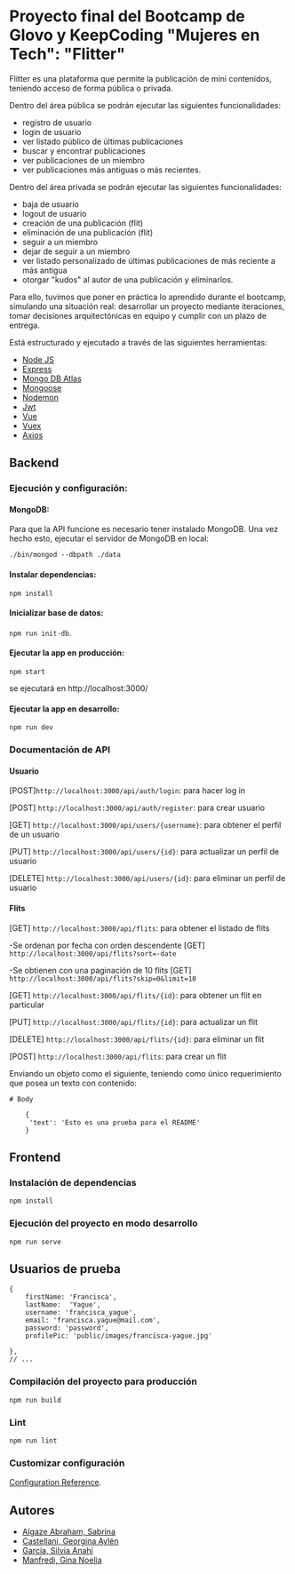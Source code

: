 # Proyecto final del Bootcamp de Glovo y KeepCoding "Mujeres en Tech": "Flitter"

Flitter es una plataforma que permite la publicación de mini contenidos, teniendo acceso de forma pública o privada.

Dentro del área pública se podrán ejecutar las siguientes funcionalidades:

- registro de usuario
- login de usuario
- ver listado público de últimas publicaciones
- buscar y encontrar publicaciones
- ver publicaciones de un miembro
- ver publicaciones más antiguas o más recientes.

Dentro del área privada se podrán ejecutar las siguientes funcionalidades:

- baja de usuario
- logout de usuario
- creación de una publicación (flit)
- eliminación de una publicación (flit)
- seguir a un miembro
- dejar de seguir a un miembro
- ver listado personalizado de últimas publicaciones de más reciente a más antigua
- otorgar "kudos" al autor de una publicación y eliminarlos.

Para ello, tuvimos que poner en práctica lo aprendido durante el bootcamp, simulando una situación real: desarrollar un proyecto mediante iteraciones, tomar decisiones arquitectónicas en equipo y cumplir con un plazo de entrega.

Está estructurado y ejecutado a través de las siguientes herramientas:

- [Node JS](https://nodejs.org)
- [Express](https://expressjs.com)
- [Mongo DB Atlas](https://www.mongodb.com/es/atlas/database)
- [Mongoose](https://mongoosejs.com/)
- [Nodemon](https://www.npmjs.com/package/nodemon)
- [Jwt](https://jwt.io)
- [Vue](https://vuejs.org/)
- [Vuex](https://vuex.vuejs.org/)
- [Axios](https://www.npmjs.com/package/axios)


## Backend
### Ejecución y configuración:

#### MongoDB:
Para que la API funcione es necesario tener instalado MongoDB. Una vez hecho esto, ejecutar el servidor de MongoDB en local:

`./bin/mongod --dbpath ./data`

#### Instalar dependencias:

 `npm install`

#### Inicializar base de datos:

`npm run init-db`.

#### Ejecutar la app en producción:

`npm start`

se ejecutará en http://localhost:3000/

#### Ejecutar la app en desarrollo:

`npm run dev`
### Documentación de API

#### Usuario

[POST]`http://localhost:3000/api/auth/login`: para hacer log in

[POST] `http://localhost:3000/api/auth/register`: para crear usuario

[GET] `http://localhost:3000/api/users/{username}`: para obtener el perfil de un usuario

[PUT] `http://localhost:3000/api/users/{id}`: para actualizar un perfil de usuario

[DELETE] `http://localhost:3000/api/users/{id}`: para eliminar un perfil de usuario

#### Flits

[GET] `http://localhost:3000/api/flits`: para obtener el listado de flits

-Se ordenan por fecha con orden descendente
[GET] `http://localhost:3000/api/flits?sort=-date`

-Se obtienen con una paginación de 10 flits
[GET] `http://localhost:3000/api/flits?skip=0&limit=10`

[GET] `http://localhost:3000/api/flits/{id}`: para obtener un flit en particular

[PUT] `http://localhost:3000/api/flits/{id}`: para actualizar un flit

[DELETE] `http://localhost:3000/api/flits/{id}`: para eliminar un flit

[POST] `http://localhost:3000/api/flits`: para crear un flit

Enviando un objeto como el siguiente, teniendo como único requerimiento que posea un texto con contenido:
```
# Body

    {
     'text': 'Esto es una prueba para el README'
    }
```

## Frontend
### Instalación de dependencias

```
npm install
```

### Ejecución del proyecto en modo desarrollo

```
npm run serve
```

## Usuarios de prueba

```
{
    firstName: 'Francisca',
    lastName:  'Yague',
    username: 'francisca_yague',
    email: 'francisca.yague@mail.com',
    password: 'password',
    profilePic: 'public/images/francisca-yague.jpg'

},
// ...

```

### Compilación del proyecto para producción

```
npm run build
```

### Lint

```
npm run lint
```

### Customizar configuración

[Configuration Reference](https://cli.vuejs.org/config/).


## Autores

- [Algaze Abraham, Sabrina](https://github.com/sabrialgaze)
- [Castellani, Georgina Aylén](https://github.com/geor-castellani)
- [García, Silvia Anahí](https://github.com/gsanahi)
- [Manfredi, Gina Noelia](https://github.com/giginni)

